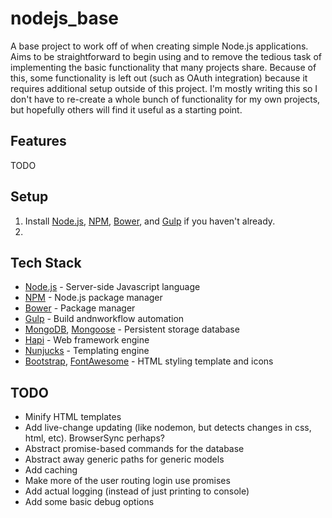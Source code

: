 nodejs_base
===========

A base project to work off of when creating simple Node.js applications. Aims to be straightforward to begin using and to remove the tedious task of implementing the basic functionality that many projects share. Because of this, some functionality is left out (such as OAuth integration) because it requires additional setup outside of this project. I'm mostly writing this so I don't have to re-create a whole bunch of functionality for my own projects, but hopefully others will find it useful as a starting point.


Features
------------

TODO


Setup
------------

1. Install [Node.js][], [NPM][], [Bower][], and [Gulp][] if you haven't already.
2.


Tech Stack
------------

- [Node.js][] - Server-side Javascript language
- [NPM][] - Node.js package manager
- [Bower][] - Package manager
- [Gulp][] - Build andnworkflow automation
- [MongoDB][], [Mongoose][] - Persistent storage database
- [Hapi][] - Web framework engine
- [Nunjucks][] - Templating engine
- [Bootstrap][], [FontAwesome][] - HTML styling template and icons


TODO
------------

- Minify HTML templates
- Add live-change updating (like nodemon, but detects changes in css, html, etc). BrowserSync perhaps?
- Abstract promise-based commands for the database
- Abstract away generic paths for generic models
- Add caching
- Make more of the user routing login use promises
- Add actual logging (instead of just printing to console)
- Add some basic debug options


[Node.js]: https://nodejs.org/
[NPM]: https://www.npmjs.com/
[Bower]: http://bower.io/
[Gulp]: http://gulpjs.com/
[MongoDB]: http://www.mongodb.org/
[Mongoose]: http://mongoosejs.com/
[Hapi]: http://hapijs.com/
[Nunjucks]: http://mozilla.github.io/nunjucks/
[Bootstrap]: http://getbootstrap.com/
[FontAwesome]: http://fortawesome.github.io/Font-Awesome/